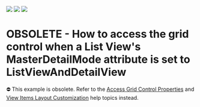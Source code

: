 <!-- default badges list -->
![](https://img.shields.io/endpoint?url=https://codecentral.devexpress.com/api/v1/VersionRange/134074843/11.2.5%2B)
[![](https://img.shields.io/badge/Open_in_DevExpress_Support_Center-FF7200?style=flat-square&logo=DevExpress&logoColor=white)](https://supportcenter.devexpress.com/ticket/details/E1889)
[![](https://img.shields.io/badge/📖_How_to_use_DevExpress_Examples-e9f6fc?style=flat-square)](https://docs.devexpress.com/GeneralInformation/403183)
<!-- default badges end -->

# OBSOLETE - How to access the grid control when a List View's MasterDetailMode attribute is set to ListViewAndDetailView


⛔ This example is obsolete. Refer to the [Access Grid Control Properties](https://docs.devexpress.com/eXpressAppFramework/113165/getting-started/in-depth-tutorial-winforms-webforms/extend-functionality/access-grid-control-properties) and [View Items Layout Customization](https://docs.devexpress.com/eXpressAppFramework/112817/ui-construction/views/layout/view-items-layout-customization) help topics instead.